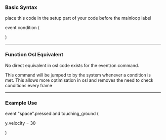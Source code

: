 ### Basic Syntax

place this code in the setup part of your code before the mainloop label

event condition (

)

---

### Function Osl Equivalent

No direct equivalent in osl code exists for the event/on command.

This command will be jumped to by the system whenever a condition is met. This allows more optimisation in osl and removes the need to check conditions every frame

---

### Example Use
event "space".pressed and touching_ground (

y_velocity = 30

)
